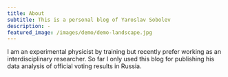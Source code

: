 ```yaml
---
title: About
subtitle: This is a personal blog of Yaroslav Sobolev
description: -
featured_image: /images/demo/demo-landscape.jpg
---
```


I am an experimental physicist by training but recently prefer working 
as an interdisciplinary researcher. So far I only used this blog for 
publishing his data analysis of official voting results in Russia.